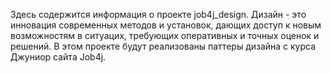 Здесь содержится информация о проекте job4j_design. Дизайн - это инновация современных методов и установок, дающих доступ к новым возможностям в ситуацих, требующих оперативных и точных оценок и решений. В этом проекте будут реализованы паттеры дизайна с курса Джуниор сайта Job4j.